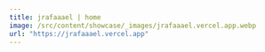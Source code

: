 ```yaml
---
title: jrafaaael | home
image: /src/content/showcase/_images/jrafaaael.vercel.app.webp
url: "https://jrafaaael.vercel.app"
---
```

